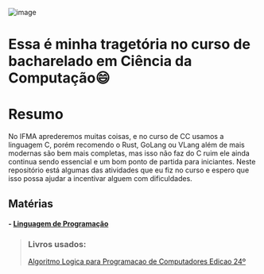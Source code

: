 ![image](https://user-images.githubusercontent.com/13167954/110192830-57f1b680-7e0f-11eb-8ea5-144ad3d13e46.png)

# Essa é minha tragetória no curso de bacharelado em Ciência da Computação😄

# Resumo

No IFMA aprederemos muitas coisas, e no curso de CC usamos a linguagem C, porém recomendo o Rust, GoLang ou VLang além de mais modernas são bem mais completas, mas isso não faz do C ruim ele ainda continua sendo essencial e um bom ponto de partida para iniciantes.
Neste repositório está algumas das atividades que eu fiz no curso e espero que isso possa ajudar a incentivar alguem com dificuldades.

## Matérias

#### - [Linguagem de Programação](https://github.com/andrrff/CC/tree/main/Linguagem-de-Programa%C3%A7%C3%A3o)
> ### Livros usados: 
> [Algoritmo Logica para Programacao de Computadores Edicao 24º](https://github.com/andrrff/CC/files/6094571/algoritmo_.Logica.para.programacao.de.computadores.edicao24.pdf.pdf)

